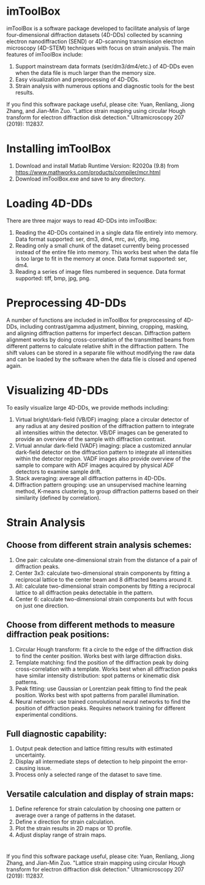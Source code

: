 # imToolBox

imToolBox is a software package developed to facilitate analysis of large four-dimensional diffraction datasets (4D-DDs) collected by scanning electron nanodiffraction (SEND) or 4D-scanning transmission electron microscopy (4D-STEM) techniques with focus on strain analysis. The main features of imToolBox include: 
1.	Support mainstream data formats (ser/dm3/dm4/etc.) of 4D-DDs even when the data file is much larger than the memory size. 
2.	Easy visualization and preprocessing of 4D-DDs. 
3.	Strain analysis with numerous options and diagnostic tools for the best results. 

If you find this software package useful, please cite: Yuan, Renliang, Jiong Zhang, and Jian-Min Zuo. "Lattice strain mapping using circular Hough transform for electron diffraction disk detection." Ultramicroscopy 207 (2019): 112837.

# Installing imToolBox
1.	Download and install Matlab Runtime Version: R2020a (9.8) from https://www.mathworks.com/products/compiler/mcr.html
2.	Download imToolBox.exe and save to any directory. 

# Loading 4D-DDs
There are three major ways to read 4D-DDs into imToolBox: 
1.	Reading the 4D-DDs contained in a single data file entirely into memory. Data format supported: ser, dm3, dm4, mrc, avi, dfp, img. 
2.	Reading only a small chunk of the dataset currently being processed instead of the entire file into memory. This works best when the data file is too large to fit in the memory at once. Data format supported: ser, dm4. 
3.	Reading a series of image files numbered in sequence. Data format supported: tiff, bmp, jpg, png. 

# Preprocessing 4D-DDs
A number of functions are included in imToolBox for preprocessing of 4D-DDs, including contrast/gamma adjustment, binning, cropping, masking, and aligning diffraction patterns for imperfect descan. Diffraction pattern alignment works by doing cross-correlation of the transmitted beams from different patterns to calculate relative shift in the diffraction pattern. The shift values can be stored in a separate file without modifying the raw data and can be loaded by the software when the data file is closed and opened again. 

# Visualizing 4D-DDs
To easily visualize large 4D-DDs, we provide methods including:
1.	Virtual bright/dark-field (VB/DF) imaging: place a circular detector of any radius at any desired position of the diffraction pattern to integrate all intensities within the detector. VB/DF images can be generated to provide an overview of the sample with diffraction contrast. 
2.	Virtual annular dark-field (VADF) imaging: place a customized annular dark-field detector on the diffraction pattern to integrate all intensities within the detector region. VADF images also provide overview of the sample to compare with ADF images acquired by physical ADF detectors to examine sample drift. 
3.	Stack averaging: average all diffraction patterns in 4D-DDs.
4.	Diffraction pattern grouping: use an unsupervised machine learning method, K-means clustering, to group diffraction patterns based on their similarity (defined by correlation). 

# Strain Analysis
## Choose from different strain analysis schemes: 
1.	One pair: calculate one-dimensional strain from the distance of a pair of diffraction peaks.
2.	Center 3x3: calculate two-dimensional strain components by fitting a reciprocal lattice to the center beam and 8 diffracted beams around it. 
3.	All: calculate two-dimensional strain components by fitting a reciprocal lattice to all diffraction peaks detectable in the pattern.
4.	Center 6: calculate two-dimensional strain components but with focus on just one direction. 

## Choose from different methods to measure diffraction peak positions:
1.	Circular Hough transform: fit a circle to the edge of the diffraction disk to find the center position. Works best with large diffraction disks.
2.	Template matching: find the position of the diffraction peak by doing cross-correlation with a template. Works best when all diffraction peaks have similar intensity distribution: spot patterns or kinematic disk patterns. 
3.	Peak fitting: use Gaussian or Lorentzian peak fitting to find the peak position. Works best with spot patterns from parallel illumination.
4.	Neural network: use trained convolutional neural networks to find the position of diffraction peaks. Requires network training for different experimental conditions.

## Full diagnostic capability:
1.	Output peak detection and lattice fitting results with estimated uncertainty. 
2.	Display all intermediate steps of detection to help pinpoint the error-causing issue. 
3.	Process only a selected range of the dataset to save time. 

## Versatile calculation and display of strain maps:
1.	Define reference for strain calculation by choosing one pattern or average over a range of patterns in the dataset. 
2.	Define x direction for strain calculation. 
3.	Plot the strain results in 2D maps or 1D profile. 
4.	Adjust display range of strain maps.

#
If you find this software package useful, please cite: Yuan, Renliang, Jiong Zhang, and Jian-Min Zuo. "Lattice strain mapping using circular Hough transform for electron diffraction disk detection." Ultramicroscopy 207 (2019): 112837.
